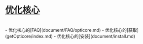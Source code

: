 # [优化核心](main_opticore.md)
<br />
- 优化核心的[FAQ](document/FAQ/opticore.md)
- 优化核心的[获取](getOpticore/index.md)
- 优化核心的[安装](document/install.md)